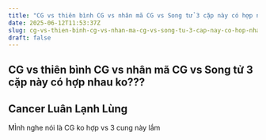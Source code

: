 ```yaml
---
title: "CG vs thiên bình CG vs nhân mã CG vs Song tử 3 cặp này có hợp nhau ko???"
date: 2025-06-12T11:53:37Z
slug: cg-vs-thien-binh-cg-vs-nhan-ma-cg-vs-song-tu-3-cap-nay-co-hop-nhau-ko
draft: false
---
```


## CG vs thiên bình CG vs nhân mã CG vs Song tử 3 cặp này có hợp nhau ko???

## Cancer Luân Lạnh Lùng

MÌnh nghe nói là CG ko hợp vs 3 cung này lắm